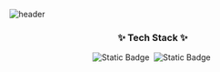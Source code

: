 
![header](https://capsule-render.vercel.app/api?type=venom&color=auto&height=300&section=header&text=Tommy052%20github&fontSize=90&fontColor=d6ace6)

<h3 align="center">✨ Tech Stack ✨</h3>
<div align="center">
  <img alt="Static Badge" src="https://img.shields.io/badge/react-hexcode%2361DAFB?style=flat&logo=react">&nbsp
  <img alt="Static Badge" src="https://img.shields.io/badge/typescript-hexcode%3178C6?style=flat&logo=typescript">&nbsp
</div>


<!--
**Tommy052/Tommy052** is a ✨ _special_ ✨ repository because its `README.md` (this file) appears on your GitHub profile.

Here are some ideas to get you started:

- 🔭 I’m currently working on ...
- 🌱 I’m currently learning ...
- 👯 I’m looking to collaborate on ...
- 🤔 I’m looking for help with ...
- 💬 Ask me about ...
- 📫 How to reach me: ...
- 😄 Pronouns: ...
- ⚡ Fun fact: ...
-->
